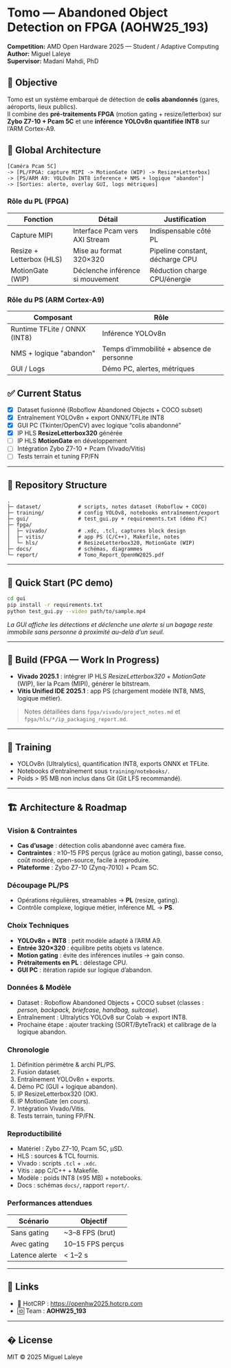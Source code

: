 # Tomo — Abandoned Object Detection on FPGA (AOHW25_193)

**Competition:** AMD Open Hardware 2025 — Student / Adaptive Computing  
**Author:** Miguel Laleye  
**Supervisor:** Madani Mahdi, PhD  

## 🎯 Objective
Tomo est un système embarqué de détection de **colis abandonnés** (gares, aéroports, lieux publics).  
Il combine des **pré-traitements FPGA** (motion gating + resize/letterbox) sur **Zybo Z7-10 + Pcam 5C** et une **inférence YOLOv8n quantifiée INT8** sur l’ARM Cortex-A9.  


## 🧱 Global Architecture
```
[Caméra Pcam 5C]
-> [PL/FPGA: capture MIPI -> MotionGate (WIP) -> Resize+Letterbox]
-> [PS/ARM A9: YOLOv8n INT8 inference + NMS + logique "abandon"]
-> [Sorties: alerte, overlay GUI, logs métriques]
```

### Rôle du PL (FPGA)
| Fonction | Détail | Justification |
|----------|--------|---------------|
| Capture MIPI | Interface Pcam vers AXI Stream | Indispensable côté PL |
| Resize + Letterbox (HLS) | Mise au format 320×320 | Pipeline constant, décharge CPU |
| MotionGate (WIP) | Déclenche inférence si mouvement | Réduction charge CPU/énergie |

### Rôle du PS (ARM Cortex-A9)
| Composant | Rôle |
|-----------|------|
| Runtime TFLite / ONNX (INT8) | Inférence YOLOv8n |
| NMS + logique "abandon" | Temps d’immobilité + absence de personne |
| GUI / Logs | Démo PC, alertes, métriques |


## ✅ Current Status
- [x] Dataset fusionné (Roboflow Abandoned Objects + COCO subset)  
- [x] Entraînement YOLOv8n + export ONNX/TFLite INT8  
- [x] GUI PC (Tkinter/OpenCV) avec logique “colis abandonné”  
- [x] IP HLS **ResizeLetterbox320** générée  
- [ ] IP HLS **MotionGate** en développement  
- [ ] Intégration Zybo Z7-10 + Pcam (Vivado/Vitis)  
- [ ] Tests terrain et tuning FP/FN  

---

## 📂 Repository Structure
```
.
├─ dataset/            # scripts, notes dataset (Roboflow + COCO)
├─ training/           # config YOLOv8, notebooks entraînement/export
├─ gui/                # test_gui.py + requirements.txt (démo PC)
├─ fpga/
│  ├─ vivado/          # .xdc, .tcl, captures block design
│  ├─ vitis/           # app PS (C/C++), Makefile, notes
│  └─ hls/             # ResizeLetterbox320, MotionGate (WIP)
├─ docs/               # schémas, diagrammes
└─ report/             # Tomo_Report_OpenHW2025.pdf
```

---

## 🚀 Quick Start (PC demo)
```bash
cd gui
pip install -r requirements.txt
python test_gui.py --video path/to/sample.mp4
```

*La GUI affiche les détections et déclenche une alerte si un bagage reste immobile sans personne à proximité au-delà d’un seuil.*

---

## 🔧 Build (FPGA — Work In Progress)

* **Vivado 2025.1** : intégrer IP HLS *ResizeLetterbox320* + *MotionGate* (WIP), lier la Pcam (MIPI), générer le bitstream.
* **Vitis Unified IDE 2025.1** : app PS (chargement modèle INT8, NMS, logique métier).

> Notes détaillées dans `fpga/vivado/project_notes.md` et `fpga/hls/*/ip_packaging_report.md`.

---

## 🧪 Training

* YOLOv8n (Ultralytics), quantification INT8, exports ONNX et TFLite.
* Notebooks d’entraînement sous `training/notebooks/`.
* Poids > 95 MB non inclus dans Git (Git LFS recommandé).

---

## 🏗 Architecture & Roadmap

### Vision & Contraintes

* **Cas d’usage** : détection colis abandonné avec caméra fixe.
* **Contraintes** : ≥10–15 FPS perçus (grâce au motion gating), basse conso, coût modéré, open-source, facile à reproduire.
* **Plateforme** : Zybo Z7-10 (Zynq-7010) + Pcam 5C.

### Découpage PL/PS

* Opérations régulières, streamables → **PL** (resize, gating).
* Contrôle complexe, logique métier, inférence ML → **PS**.

### Choix Techniques

* **YOLOv8n + INT8** : petit modèle adapté à l’ARM A9.
* **Entrée 320×320** : équilibre petits objets vs latence.
* **Motion gating** : évite des inférences inutiles → gain conso.
* **Prétraitements en PL** : délestage CPU.
* **GUI PC** : itération rapide sur logique d’abandon.

### Données & Modèle

* Dataset : Roboflow Abandoned Objects + COCO subset (classes : *person, backpack, briefcase, handbag, suitcase*).
* Entraînement : Ultralytics YOLOv8 sur Colab → export INT8.
* Prochaine étape : ajouter tracking (SORT/ByteTrack) et calibrage de la logique abandon.

### Chronologie

1. Définition périmètre & archi PL/PS.
2. Fusion dataset.
3. Entraînement YOLOv8n + exports.
4. Démo PC (GUI + logique abandon).
5. IP ResizeLetterbox320 (OK).
6. IP MotionGate (en cours).
7. Intégration Vivado/Vitis.
8. Tests terrain, tuning FP/FN.

### Reproductibilité

* Matériel : Zybo Z7-10, Pcam 5C, µSD.
* HLS : sources & TCL fournis.
* Vivado : scripts `.tcl` + `.xdc`.
* Vitis : app C/C++ + Makefile.
* Modèle : poids INT8 (≤95 MB) + notebooks.
* Docs : schémas `docs/`, rapport `report/`.

### Performances attendues

| Scénario       | Objectif         |
| -------------- | ---------------- |
| Sans gating    | ~3–8 FPS (brut)  |
| Avec gating    | 10–15 FPS perçus |
| Latence alerte | < 1–2 s          |

---

## 🔗 Links 
* 📝 HotCRP : https://openhw2025.hotcrp.com
* 🆔 Team : **AOHW25_193**

---

## � License

MIT © 2025 Miguel Laleye


